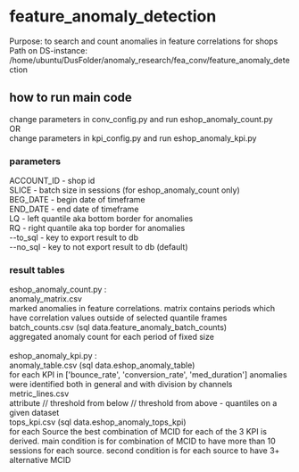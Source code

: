 # feature_anomaly_detection
Purpose: to search and count anomalies in feature correlations for shops <br />
Path on DS-instance: /home/ubuntu/DusFolder/anomaly_research/fea_conv/feature_anomaly_detection

## how to run main code
change parameters in conv_config.py and run eshop_anomaly_count.py <br />
OR <br />
change parameters in kpi_config.py and run eshop_anomaly_kpi.py <br />

### parameters

ACCOUNT_ID - shop id <br />
SLICE      - batch size in sessions (for eshop_anomaly_count only) <br /> 
BEG_DATE   - begin date of timeframe <br />
END_DATE   - end date of timeframe <br />
LQ         - left quantile aka bottom border for anomalies <br />
RQ         - right quantile aka top border for anomalies <br />
--to_sql   - key to export result to db <br />
--no_sql   - key to not export result to db (default) <br />

### result tables

eshop_anomaly_count.py : <br />
anomaly_matrix.csv <br />
marked anomalies in feature correlations. matrix contains periods which have correlation values outside of selected quantile frames<br />
batch_counts.csv (sql data.feature_anomaly_batch_counts) <br />
aggregated anomaly count for each period of fixed size <br />
<br />
eshop_anomaly_kpi.py : <br />
anomaly_table.csv (sql data.eshop_anomaly_table) <br />
for each KPI in ['bounce_rate', 'conversion_rate', 'med_duration'] anomalies were identified both in general and with division by channels <br />
metric_lines.csv <br />
attribute // threshold from below // threshold from above - quantiles on a given dataset <br />
tops_kpi.csv (sql data.eshop_anomaly_tops_kpi) <br />
for each Source the best combination of MCID for each of the 3 KPI is derived. main condition is for combination of MCID to have more than 10 sessions for each source. second condition is for each source to have 3+ alternative MCID  <br />


